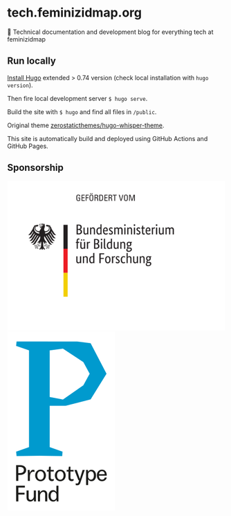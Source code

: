 # tech.feminizidmap.org

📖 Technical documentation and development blog for everything tech at feminizidmap

## Run locally

[Install Hugo](https://gohugo.io/getting-started/installing) extended > 0.74 version (check local installation with `hugo version`).

Then fire local development server `$ hugo serve`.

Build the site with `$ hugo` and find all files in `/public`.

Original theme [zerostaticthemes/hugo-whisper-theme](https://github.com/zerostaticthemes/hugo-whisper-theme).

This site is automatically build and deployed using GitHub Actions and GitHub Pages.


## Sponsorship

[![BMBF logo](assets/bmbf-logo.svg)](https://www.bmbf.de/)
[![Prototypefund](assets/logo-prototype.svg)](https://prototypefund.de/)

